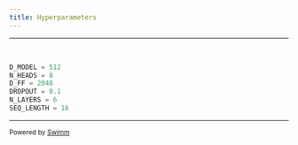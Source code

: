 ```yaml
---
title: Hyperparameters
---
```

<SwmSnippet path="/BaseTransformer/BaseTransformerModules/hyperparameters.py" line="1">

---

&nbsp;

```python
D_MODEL = 512
N_HEADS = 8
D_FF = 2048
DROPOUT = 0.1
N_LAYERS = 6
SEQ_LENGTH = 16

```

---

</SwmSnippet>

<SwmMeta version="3.0.0" repo-id="Z2l0aHViJTNBJTNBQ1M0Nzk2JTNBJTNBQWxleFQxNDM=" repo-name="CS4796"><sup>Powered by [Swimm](https://app.swimm.io/)</sup></SwmMeta>
